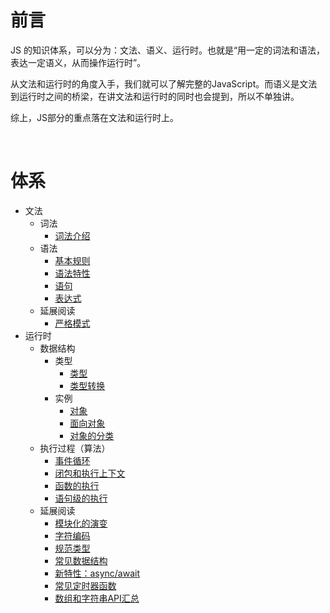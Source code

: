 # 前言

JS 的知识体系，可以分为：文法、语义、运行时。也就是“用一定的词法和语法，表达一定语义，从而操作运行时”。

从文法和运行时的角度入手，我们就可以了解完整的JavaScript。而语义是文法到运行时之间的桥梁，在讲文法和运行时的同时也会提到，所以不单独讲。

综上，JS部分的重点落在文法和运行时上。

<br/>

# 体系

- 文法
    * 词法
        + [词法介绍][001]
    * 语法
        + [基本规则][002]
        + [语法特性][003]
        + [语句][004]
        + [表达式][005]
    * 延展阅读
        + [严格模式][023]
- 运行时
    * 数据结构
        + 类型
            * [类型][006]
            * [类型转换][016]
        + 实例
            * [对象][007]
            * [面向对象][008]
            * [对象的分类][009]
    * 执行过程（算法）
        + [事件循环][011]
        + [闭包和执行上下文][012]
        + [函数的执行][013]
        + [语句级的执行][014]
    * 延展阅读
        + [模块化的演变][018]
        + [字符编码][015]
        + [规范类型][017]
        + [常见数据结构][010]
        + [新特性：async/await][019]
        + [常见定时器函数][020]
        + [数组和字符串API汇总][021]
        <!-- + [算法与数据结构汇总][022] -->


[001]: https://github.com/jiangxia/FE-Knowledge/blob/master/posts/JavaScript/词法.md
[002]: https://github.com/jiangxia/FE-Knowledge/blob/master/posts/JavaScript/基本规则.md
[003]: https://github.com/jiangxia/FE-Knowledge/blob/master/posts/JavaScript/语法特性.md
[004]: https://github.com/jiangxia/FE-Knowledge/blob/master/posts/JavaScript/语句.md
[005]: https://github.com/jiangxia/FE-Knowledge/blob/master/posts/JavaScript/表达式.md
[006]: https://github.com/jiangxia/FE-Knowledge/blob/master/posts/JavaScript/类型.md
[007]: https://github.com/jiangxia/FE-Knowledge/blob/master/posts/JavaScript/对象.md
[008]: https://github.com/jiangxia/FE-Knowledge/blob/master/posts/JavaScript/面向对象.md
[009]: https://github.com/jiangxia/FE-Knowledge/blob/master/posts/JavaScript/对象的分类.md
[010]: https://github.com/jiangxia/FE-Knowledge/blob/master/posts/JavaScript/常见数据结构.md
[011]: https://github.com/jiangxia/FE-Knowledge/blob/master/posts/JavaScript/事件循环.md
[012]: https://github.com/jiangxia/FE-Knowledge/blob/master/posts/JavaScript/闭包和执行上下文.md
[013]: https://github.com/jiangxia/FE-Knowledge/blob/master/posts/JavaScript/函数的执行.md
[014]: https://github.com/jiangxia/FE-Knowledge/blob/master/posts/JavaScript/语句级的执行.md
[015]: https://github.com/jiangxia/FE-Knowledge/blob/master/posts/JavaScript/字符编码.md
[016]: https://github.com/jiangxia/FE-Knowledge/blob/master/posts/JavaScript/类型转换.md
[017]: https://github.com/jiangxia/FE-Knowledge/blob/master/posts/JavaScript/规范类型.md
[018]: https://github.com/jiangxia/FE-Knowledge/blob/master/posts/JavaScript/模块化的演变.md
[019]: https://github.com/jiangxia/FE-Knowledge/blob/master/posts/JavaScript/async.md
[020]: https://github.com/jiangxia/FE-Knowledge/blob/master/posts/JavaScript/常见定时器函数.md
[021]: https://github.com/jiangxia/FE-Knowledge/blob/master/posts/JavaScript/数组和字符串API汇总.md
[022]: https://github.com/jiangxia/FE-Knowledge/blob/master/posts/JavaScript/算法与数据结构汇总.md
[023]: https://github.com/jiangxia/FE-Knowledge/blob/master/posts/JavaScript/严格模式.md

